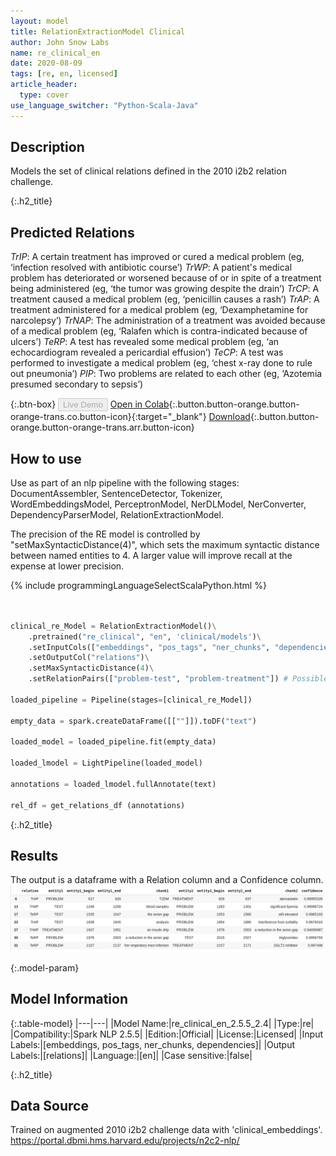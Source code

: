 ```yaml
---
layout: model
title: RelationExtractionModel Clinical
author: John Snow Labs
name: re_clinical_en
date: 2020-08-09
tags: [re, en, licensed]
article_header:
  type: cover
use_language_switcher: "Python-Scala-Java"
---
```


## Description
Models the set of clinical relations defined in the 2010 i2b2 relation challenge.

{:.h2_title}
## Predicted Relations 
*TrIP*: A certain treatment has improved or cured a medical problem (eg, ‘infection resolved with antibiotic course’)
*TrWP*: A patient's medical problem has deteriorated or worsened because of or in spite of a treatment being administered (eg, ‘the tumor was growing despite the drain’)
*TrCP*: A treatment caused a medical problem (eg, ‘penicillin causes a rash’)
*TrAP*: A treatment administered for a medical problem (eg, ‘Dexamphetamine for narcolepsy’)
*TrNAP*: The administration of a treatment was avoided because of a medical problem (eg, ‘Ralafen which is contra-indicated because of ulcers’)
*TeRP*: A test has revealed some medical problem (eg, ‘an echocardiogram revealed a pericardial effusion’)
*TeCP*: A test was performed to investigate a medical problem (eg, ‘chest x-ray done to rule out pneumonia’)
*PIP*: Two problems are related to each other (eg, ‘Azotemia presumed secondary to sepsis’)

{:.btn-box}
<button class="button button-orange" disabled>Live Demo</button>
[Open in Colab](https://colab.research.google.com/github/JohnSnowLabs/spark-nlp-workshop/blob/master/tutorials/Certification_Trainings/Healthcare/10.Clinical_Relation_Extraction.ipynb){:.button.button-orange.button-orange-trans.co.button-icon}{:target="_blank"}
[Download](https://s3.amazonaws.com/auxdata.johnsnowlabs.com/clinical/models/re_clinical_en_2.5.5_2.4_1596928426753.zip){:.button.button-orange.button-orange-trans.arr.button-icon}

## How to use

Use as part of an nlp pipeline with the following stages: DocumentAssembler, SentenceDetector, Tokenizer, WordEmbeddingsModel, PerceptronModel, NerDLModel, NerConverter, DependencyParserModel, RelationExtractionModel.

The precision of the RE model is controlled by "setMaxSyntacticDistance(4)", which sets the maximum syntactic distance between named entities to 4. A larger value will improve recall at the expense at lower precision.

<div class="tabs-box" markdown="1">

{% include programmingLanguageSelectScalaPython.html %}


```python


clinical_re_Model = RelationExtractionModel()\
    .pretrained("re_clinical", "en", 'clinical/models')\
    .setInputCols(["embeddings", "pos_tags", "ner_chunks", "dependencies"])\
    .setOutputCol("relations")\
    .setMaxSyntacticDistance(4)\
    .setRelationPairs(["problem-test", "problem-treatment"]) # Possible relation pairs. Default is all relations.

loaded_pipeline = Pipeline(stages=[clinical_re_Model])

empty_data = spark.createDataFrame([[""]]).toDF("text")

loaded_model = loaded_pipeline.fit(empty_data)

loaded_lmodel = LightPipeline(loaded_model)

annotations = loaded_lmodel.fullAnnotate(text)

rel_df = get_relations_df (annotations)
```

</div>

{:.h2_title}
## Results
The output is a dataframe with a Relation column and a Confidence column.
![image](/assets/images/re_clinical.png)


{:.model-param}
## Model Information

{:.table-model}
|---|---|
|Model Name:|re_clinical_en_2.5.5_2.4|
|Type:|re|
|Compatibility:|Spark NLP 2.5.5|
|Edition:|Official|
|License:|Licensed|
|Input Labels:|[embeddings, pos_tags, ner_chunks, dependencies]|
|Output Labels:|[relations]|
|Language:|[en]|
|Case sensitive:|false|

{:.h2_title}
## Data Source
Trained on augmented 2010 i2b2 challenge data with 'clinical_embeddings'.
https://portal.dbmi.hms.harvard.edu/projects/n2c2-nlp/
